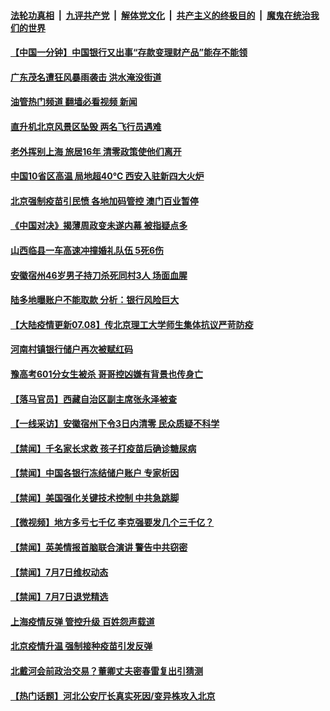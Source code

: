 ####  [法轮功真相](../../../../basic/blob/master/README.md?t=07081302) &nbsp;|&nbsp; [九评共产党](../../../../9ping.md/blob/master/README.md?t=07081302) &nbsp;|&nbsp; [解体党文化](../../../../jtdwh.md/blob/master/README.md?t=07081302)  &nbsp;|&nbsp; [共产主义的终极目的](../../../../gczydzjmd.md/blob/master/README.md?t=07081302) &nbsp;|&nbsp; [魔鬼在统治我们的世界](../../../../mgztzwmdsj.md/blob/master/README.md?t=07081302) 

#### [【中国一分钟】中国银行又出事“存款变理财产品”能存不能领](../pages/prog204/a103474153.md?t=07081302) 

#### [广东茂名遭狂风暴雨袭击 洪水淹没街道](../pages/prog204/a103474145.md?t=07081302) 

#### [油管热门频道 翻墙必看视频 新闻](http://45.76.130.85:81/youtube.html?07081302)

#### [直升机北京风景区坠毁 两名飞行员遇难](../pages/prog204/a103474142.md?t=07081302) 

#### [老外挥别上海 旅居16年 清零政策使他们离开](../pages/prog204/a103474151.md?t=07081302) 

#### [中国10省区高温 局地超40℃ 西安入驻新四大火炉](../pages/prog204/a103474072.md?t=07081302) 

#### [北京强制疫苗引民愤 各地加码管控 澳门百业暂停](../pages/prog204/a103474175.md?t=07081302) 

#### [《中国对决》揭薄周政变未遂内幕 被指疑点多](../pages/prog204/a103474157.md?t=07081302) 


#### [山西临县一车高速冲撞婚礼队伍 5死6伤](../pages/prog204/a103474013.md?t=07081302) 

#### [安徽宿州46岁男子持刀杀死同村3人 场面血腥](../pages/prog204/a103474001.md?t=07081302) 

#### [陆多地曝账户不能取款 分析：银行风险巨大](../pages/prog204/a103474016.md?t=07081302) 

#### [【大陆疫情更新07.08】传北京理工大学师生集体抗议严苛防疫](../pages/prog204/a103466333.md?t=07081302) 

#### [河南村镇银行储户再次被赋红码](../pages/prog204/a103473879.md?t=07081302) 

#### [豫高考601分女生被杀 哥哥控凶嫌有背景也传身亡](../pages/prog204/a103473835.md?t=07081302) 

#### [【落马官员】西藏自治区副主席张永泽被查](../pages/prog204/a103473789.md?t=07081302) 

#### [【一线采访】安徽宿州下令3日内清零 民众质疑不科学](../pages/prog204/a103473797.md?t=07081302) 

#### [【禁闻】千名家长求救 孩子打疫苗后确诊糖尿病](../pages/prog204/a103473691.md?t=07081302) 

#### [【禁闻】中国各银行冻结储户账户 专家析因](../pages/prog204/a103473690.md?t=07081302) 

#### [【禁闻】美国强化关键技术控制 中共急跳脚](../pages/prog204/a103473694.md?t=07081302) 


#### [【微视频】地方多亏七千亿 李克强要发几个三千亿？](../pages/prog204/a103473686.md?t=07081302) 

#### [【禁闻】英美情报首脑联合演讲 警告中共窃密](../pages/prog204/a103473678.md?t=07081302) 

#### [【禁闻】7月7日维权动态](../pages/prog204/a103473682.md?t=07081302) 

#### [【禁闻】7月7日退党精选](../pages/prog204/a103473680.md?t=07081302) 


#### [上海疫情反弹 管控升级 百姓怨声载道](../pages/prog204/a103473509.md?t=07081302) 

#### [北京疫情升温 强制接种疫苗引发反弹](../pages/prog204/a103473505.md?t=07081302) 

#### [北戴河会前政治交易？董卿丈夫密春雷复出引猜测](../pages/prog204/a103473591.md?t=07081302) 


#### [【热门话题】河北公安厅长真实死因/变异株攻入北京](../pages/prog204/a103473455.md?t=07081302) 

<img src='http://gfw-breaker.win/goodnews/indexes/prog204.md' width='0px' height='0px'/>
